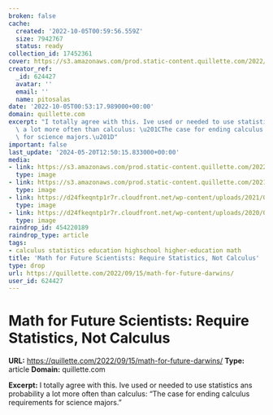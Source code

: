 ```yaml
---
broken: false
cache:
  created: '2022-10-05T00:59:56.559Z'
  size: 7942767
  status: ready
collection_id: 17452361
cover: https://s3.amazonaws.com/prod.static-content.quillette.com/2022/09/Math--1-.png
creator_ref:
  _id: 624427
  avatar: ''
  email: ''
  name: pitosalas
date: '2022-10-05T00:53:17.989000+00:00'
domain: quillette.com
excerpt: "I totally agree with this. Ive used or needed to use statistics ans probability\
  \ a lot more often than calculus: \u201CThe case for ending calculus requirements\
  \ for science majors.\u201D"
important: false
last_update: '2024-05-20T12:50:15.833000+00:00'
media:
- link: https://s3.amazonaws.com/prod.static-content.quillette.com/2022/09/Math--1-.png
  type: image
- link: https://s3.amazonaws.com/prod.static-content.quillette.com/2021/08/Untitled-design---2021-08-26T071952.124.png
  type: image
- link: https://d24fkeqntp1r7r.cloudfront.net/wp-content/uploads/2021/08/19043826/8596885627_b0679a4ee9_o.png
  type: image
- link: https://d24fkeqntp1r7r.cloudfront.net/wp-content/uploads/2020/09/23160622/DSC08470.jpg
  type: image
raindrop_id: 454220189
raindrop_type: article
tags:
- calculus statistics education highschool higher-education math
title: 'Math for Future Scientists: Require Statistics, Not Calculus'
type: drop
url: https://quillette.com/2022/09/15/math-for-future-darwins/
user_id: 624427
---
```


# Math for Future Scientists: Require Statistics, Not Calculus

**URL:** https://quillette.com/2022/09/15/math-for-future-darwins/
**Type:** article
**Domain:** quillette.com

**Excerpt:** I totally agree with this. Ive used or needed to use statistics ans probability a lot more often than calculus: “The case for ending calculus requirements for science majors.”
